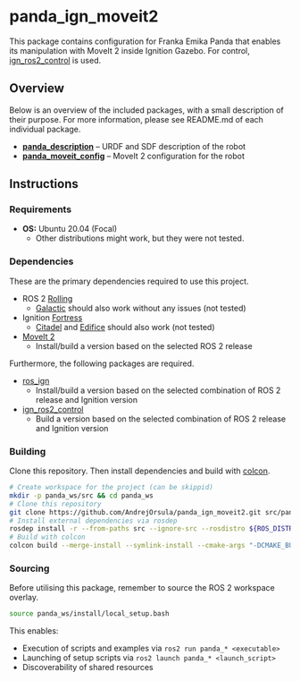 # panda_ign_moveit2

This package contains configuration for Franka Emika Panda that enables its manipulation with MoveIt 2 inside Ignition Gazebo. For control, [ign_ros2_control](https://github.com/ignitionrobotics/ign_ros2_control) is used.

## Overview

Below is an overview of the included packages, with a small description of their purpose. For more information, please see README.md of each individual package.

- [**panda_description**](./panda_description) – URDF and SDF description of the robot
- [**panda_moveit_config**](./panda_moveit_config) – MoveIt 2 configuration for the robot

## Instructions

### Requirements

- **OS:** Ubuntu 20.04 (Focal)
  - Other distributions might work, but they were not tested.

### Dependencies

These are the primary dependencies required to use this project.

- ROS 2 [Rolling](https://docs.ros.org/en/rolling/Installation.html)
  - [Galactic](https://docs.ros.org/en/galactic/Installation.html) should also work without any issues (not tested)
- Ignition [Fortress](https://ignitionrobotics.org/docs/fortress)
  - [Citadel](https://ignitionrobotics.org/docs/citadel) and [Edifice](https://ignitionrobotics.org/docs/edifice) should also work (not tested)
- [MoveIt 2](https://moveit.ros.org/install-moveit2/binary)
  - Install/build a version based on the selected ROS 2 release

Furthermore, the following packages are required.

- [ros_ign](https://github.com/ignitionrobotics/ros_ign/tree/ros2)
  - Install/build a version based on the selected combination of ROS 2 release and Ignition version
- [ign_ros2_control](https://github.com/ignitionrobotics/ign_ros2_control)
  - Build a version based on the selected combination of ROS 2 release and Ignition version

### Building

Clone this repository. Then install dependencies and build with [colcon](https://colcon.readthedocs.io).

```bash
# Create workspace for the project (can be skippid)
mkdir -p panda_ws/src && cd panda_ws
# Clone this repository
git clone https://github.com/AndrejOrsula/panda_ign_moveit2.git src/panda_ign_moveit2
# Install external dependencies via rosdep
rosdep install -r --from-paths src --ignore-src --rosdistro ${ROS_DISTRO}
# Build with colcon
colcon build --merge-install --symlink-install --cmake-args "-DCMAKE_BUILD_TYPE=Release"
```

### Sourcing

Before utilising this package, remember to source the ROS 2 workspace overlay.

```bash
source panda_ws/install/local_setup.bash
```

This enables:

- Execution of scripts and examples via `ros2 run panda_* <executable>`
- Launching of setup scripts via `ros2 launch panda_* <launch_script>`
- Discoverability of shared resources
